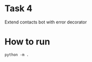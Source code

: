 Task 4
======

Extend contacts bot with error decorator

How to run
==========
```shell
python -m .
```
